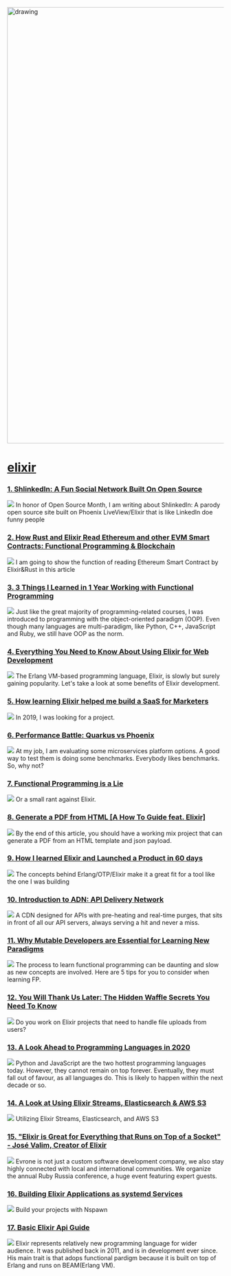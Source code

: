 <img src="https://hackernoon.com/banner-image.png" alt="drawing" width="1012"/>

# [elixir](https://hackernoon.com/tagged/elixir)
### [1. ShlinkedIn: A Fun Social Network Built On Open Source](https://hackernoon.com/shlinkedin-a-fun-social-network-built-on-open-source)
![](https://cdn.hackernoon.com/images/uuNyHSS1njViZWTbvFVtdSUVKMm1-shd3pcw.jpeg)
In honor of Open Source Month, I am writing about ShlinkedIn: A parody open source site built on Phoenix LiveView/Elixir that is like LinkedIn doe funny people

### [2. How Rust and Elixir Read Ethereum and other EVM Smart Contracts: Functional Programming & Blockchain](https://hackernoon.com/how-rust-and-elixir-read-ethereum-and-other-evm-smart-contracts-functional-programming-and-blockchain)
![](https://cdn.hackernoon.com/images/JTw2M3rQabaxNg3EFoNIxjmC1ZB3-fols38qp.jpeg)
I am going to show the function of reading Ethereum Smart Contract by Elixir&Rust in this article

### [3. 3 Things I Learned in 1 Year Working with Functional Programming](https://hackernoon.com/3-things-i-learned-in-1-year-working-with-functional-programming-lj1g3up1)
![](https://firebasestorage.googleapis.com/v0/b/hackernoon-app.appspot.com/o/images%2FkT1VQM2AHoQbpj9ymHkA5hUOfmx1-eho3eos.jpeg?alt=media&token=71ff7fbd-a271-487e-90de-9bcce6312c13)
Just like the great majority of programming-related courses, I was introduced to programming with the object-oriented paradigm (OOP). Even though many languages are multi-paradigm, like Python, C++, JavaScript and Ruby, we still have OOP as the norm.

### [4. Everything You Need to Know About Using Elixir for Web Development](https://hackernoon.com/everything-you-need-to-know-about-using-elixir-for-web-development-9t2x35dh)
![](https://cdn.hackernoon.com/images/MqpxiO0IPyQ2AJiLR8mrAdpCcCT2-nl2d33cz.jpeg)
The Erlang VM-based programming language, Elixir, is slowly but surely gaining popularity. Let's take a look at some benefits of Elixir development.

### [5. How learning Elixir helped me build a SaaS for Marketers](https://hackernoon.com/how-elixir-helper-me-build-click-tracking-software-linkly-and-helped-me-get-back-into-programming-9das32re)
![](https://images.unsplash.com/photo-1501865363778-47f8f644b67a?ixlib=rb-1.2.1&q=80&fm=jpg&crop=entropy&cs=tinysrgb&w=1080&fit=max&ixid=eyJhcHBfaWQiOjEwMDk2Mn0)
In 2019, I was looking for a project. 

### [6. Performance Battle: Quarkus vs Phoenix](https://hackernoon.com/performance-battle-quarkus-vs-phoenix-zn2p3wxp)
![](https://firebasestorage.googleapis.com/v0/b/hackernoon-app.appspot.com/o/images%2FXOnXkLBrUrWesnAbSFI2luqlVE92-t02u3ulx.jpeg?alt=media&token=a4c11170-1d6c-4b26-b369-0bc04ef00503)
At my job, I am evaluating some microservices platform options. A good way to test them is doing some benchmarks. Everybody likes benchmarks. So, why not?

### [7. Functional Programming is a Lie](https://hackernoon.com/functional-programming-is-a-lie-d269c4240da2)
![](https://cdn.hackernoon.com/images/a-lie-circling-back-on-itself-eating-its-own-tail-cldn55zmz000001s6gbazafa1.png)
Or a small rant against Elixir.

### [8. Generate a PDF from HTML [A How To Guide feat. Elixir]](https://hackernoon.com/how-to-generate-a-pdf-with-elixir-by-the-end-of-this-article-you-should-have-a-working-mix-project-yk1932fj)
![](https://cdn.hackernoon.com/images/7km32xb.jpg)
By the end of this article, you should have a working mix project that can generate a PDF from an HTML template and json payload.

### [9. How I learned Elixir and Launched a Product in 60 days](https://hackernoon.com/how-i-learned-elixir-and-launched-a-product-in-60-days-pc2c31j9)
![](https://cdn.hackernoon.com/images/YTJsgZrnRTMGLbLaHVZaxwU5uX33-y71m31fl.png)
The concepts behind Erlang/OTP/Elixir make it a great fit for a tool like the one I was building

### [10. Introduction to ADN: API Delivery Network](https://hackernoon.com/introduction-to-adn-api-delivery-network-he2231em)
![](https://cdn.hackernoon.com/images/YXr0nxMhtHTYcIxg5sFngxEQeGk1-kr2g3174.gif)
A CDN designed for APIs with pre-heating and real-time purges, that sits in front of all our API servers, always serving a hit and never a miss.

### [11. Why Mutable Developers are Essential for Learning New Paradigms](https://hackernoon.com/why-mutable-developers-are-essential-for-learning-new-paradigms-qt1r3101)
![](https://cdn.hackernoon.com/images/kT1VQM2AHoQbpj9ymHkA5hUOfmx1-761n3em4.jpeg)
The process to learn functional programming can be daunting and slow as new concepts are involved. Here are 5 tips for you to consider when learning FP.

### [12. You Will Thank Us Later: The Hidden Waffle Secrets You Need To Know](https://hackernoon.com/you-will-thank-us-later-the-hidden-waffle-secrets-you-need-to-know-fwo3t3c)
![](https://firebasestorage.googleapis.com/v0/b/hackernoon-app.appspot.com/o/images%2FOlBBYiAclpfCGPi4fQnz4uL5Xa53-dl493tse.jpeg?alt=media&token=9161d9ea-e341-4749-b018-3963396672d6)
Do you work on Elixir projects that need to handle file uploads from users?

### [13. A Look Ahead to Programming Languages in 2020](https://hackernoon.com/programming-languages-of-the-future-b61332kd)
![](https://cdn.hackernoon.com/images/Rd8z9ArVMycSceC003hxVrAXoj23-7p93q1g.jpeg)
Python and JavaScript are the two hottest programming languages today. However, they cannot remain on top forever. Eventually, they must fall out of favour, as all languages do. This is likely to happen within the next decade or so.

### [14. A Look at Using Elixir Streams, Elasticsearch & AWS S3](https://hackernoon.com/a-look-at-using-elixir-streams-elasticsearch-and-aws-s3)
![](https://cdn.hackernoon.com/images/Py6qpufBR8M10yx90A1MjweyrbV2-4w93pj2.png)
Utilizing Elixir Streams, Elasticsearch, and AWS S3

### [15. "Elixir is Great for Everything that Runs on Top of a Socket" - José Valim, Creator of Elixir](https://hackernoon.com/elixir-is-great-for-everything-that-runs-on-top-of-a-socket-jose-valim-creator-of-elixir-4m2l3zhb)
![](https://firebasestorage.googleapis.com/v0/b/hackernoon-app.appspot.com/o/images%2FOlBBYiAclpfCGPi4fQnz4uL5Xa53-eqd3trn.jpeg?alt=media&token=8654e5f7-fe97-4a57-a5ce-616809061389)
Evrone is not just a custom software development company, we also stay highly connected with local and international communities. We organize the annual Ruby Russia conference, a huge event featuring expert guests. 

### [16. Building Elixir Applications as systemd Services](https://hackernoon.com/building-elixir-applications-as-systemd-services-t8y35cg)
![](https://cdn.hackernoon.com/images/ERC1mEMJPpO5lYpmcUaI7EpOgUA3-xui10k8.jpeg)
Build your projects with Nspawn

### [17. Basic Elixir Api Guide](https://hackernoon.com/basic-elixir-api-guide-2h48u3y7z)
![](https://cdn.hackernoon.com/images/ym4023y9q.jpg)
Elixir represents relatively new programming language for wider audience. It was published back in 2011, and is in development ever since. His main trait is that adops functional pardigm because it is built on top of Erlang and runs on BEAM(Erlang VM). 

